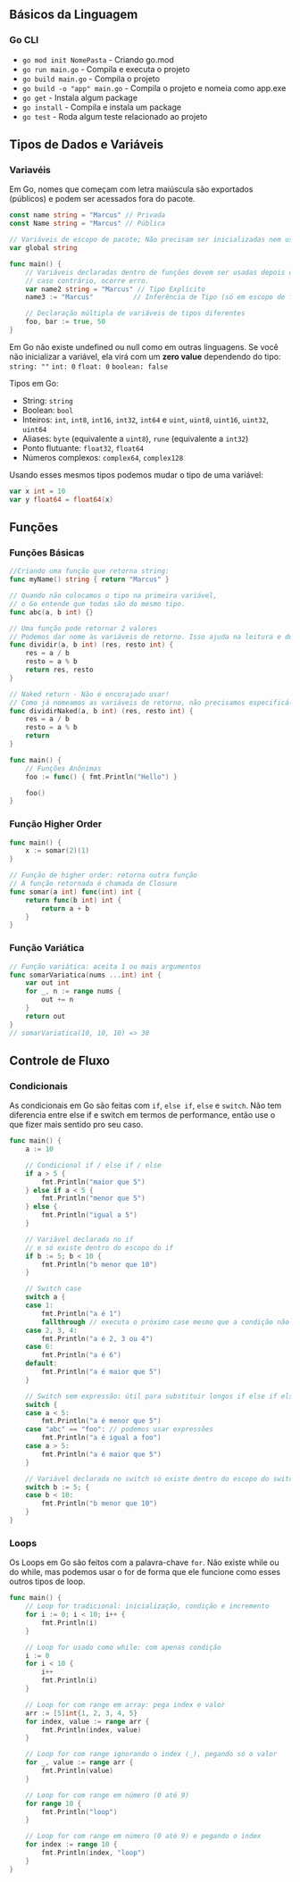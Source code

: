## Básicos da Linguagem

### Go CLI

-   `go mod init NomePasta` - Criando go.mod
-   `go run main.go` - Compila e executa o projeto
-   `go build main.go` - Compila o projeto
-   `go build -o "app" main.go` - Compila o projeto e nomeia como app.exe
-   `go get` - Instala algum package
-   `go install` - Compila e instala um package
-   `go test` - Roda algum teste relacionado ao projeto

## Tipos de Dados e Variáveis

### Variavéis

Em Go, nomes que começam com letra maiúscula são exportados (públicos) e podem ser acessados fora do pacote.

```go
const name string = "Marcus" // Privada
const Name string = "Marcus" // Pública

// Variáveis de escopo de pacote; Não precisam ser inicializadas nem usadas imediatamente
var global string

func main() {
    // Variáveis declaradas dentro de funções devem ser usadas depois de inicializadas;
	// caso contrário, ocorre erro.
    var name2 string = "Marcus" // Tipo Explícito
    name3 := "Marcus"          // Inferência de Tipo (só em escopo de função)

    // Declaração múltipla de variáveis de tipos diferentes
    foo, bar := true, 50
}
```

Em Go não existe undefined ou null como em outras linguagens. Se você não inicializar a variável, ela virá com um **zero value** dependendo do tipo: `string: ""` `int: 0` `float: 0` `boolean: false`

Tipos em Go:

-   String: `string`
-   Boolean: `bool`
-   Inteiros: `int`, `int8`, `int16`, `int32`, `int64` e `uint`, `uint8`, `uint16`, `uint32`, `uint64`
-   Aliases: `byte` (equivalente a `uint8`), `rune` (equivalente a `int32`)
-   Ponto flutuante: `float32`, `float64`
-   Números complexos: `complex64`, `complex128`

Usando esses mesmos tipos podemos mudar o tipo de uma variável:

```go
var x int = 10
var y float64 = float64(x)
```

## Funções

### Funções Básicas

```go
//Criando uma função que retorna string:
func myName() string { return "Marcus" }

// Quando não colocamos o tipo na primeira variável,
// o Go entende que todas são do mesmo tipo.
func abc(a, b int) {}

// Uma função pode retornar 2 valores
// Podemos dar nome às variáveis de retorno. Isso ajuda na leitura e documentação.
func dividir(a, b int) (res, resto int) {
	res = a / b
	resto = a % b
	return res, resto
}

// Naked return - Não é encorajado usar!
// Como já nomeamos as variáveis de retorno, não precisamos especificá-las no return.
func dividirNaked(a, b int) (res, resto int) {
	res = a / b
	resto = a % b
	return
}

func main() {
	// Funções Anônimas
	foo := func() { fmt.Println("Hello") }

	foo()
}
```

### Função Higher Order

```go
func main() {
	x := somar(2)(1)
}

// Função de higher order: retorna outra função
// A função retornada é chamada de Closure
func somar(a int) func(int) int {
	return func(b int) int {
		return a + b
	}
}
```

### Função Variática

```go
// Função variática: aceita 1 ou mais argumentos
func somarVariatica(nums ...int) int {
	var out int
	for _, n := range nums {
		out += n
	}
	return out
}
// somarVariatica(10, 10, 10) => 30
```


## Controle de Fluxo

### Condicionais

As condicionais em Go são feitas com `if`, `else if`, `else` e `switch`.
Não tem diferencia entre else if e switch em termos de performance, então use o que fizer mais sentido pro seu caso.

```go
func main() {
	a := 10

	// Condicional if / else if / else
	if a > 5 {
		fmt.Println("maior que 5")
	} else if a < 5 {
		fmt.Println("menor que 5")
	} else {
		fmt.Println("igual a 5")
	}

	// Variável declarada no if
	// e só existe dentro do escopo do if
	if b := 5; b < 10 {
		fmt.Println("b menor que 10")
	}

	// Switch case
	switch a {
	case 1:
		fmt.Println("a é 1")
		fallthrough // executa o próximo case mesmo que a condição não seja verdadeira
	case 2, 3, 4:
		fmt.Println("a é 2, 3 ou 4")
	case 6:
		fmt.Println("a é 6")
	default:
		fmt.Println("a é maior que 5")
	}

	// Switch sem expressão: útil para substituir longos if else if else
	switch {
	case a < 5:
		fmt.Println("a é menor que 5")
	case "abc" == "foo": // podemos usar expressões
		fmt.Println("a é igual a foo")
	case a > 5:
		fmt.Println("a é maior que 5")
	}

	// Variável declarada no switch só existe dentro do escopo do switch
	switch b := 5; {
	case b < 10:
		fmt.Println("b menor que 10")
	}
}

```

### Loops

Os Loops em Go são feitos com a palavra-chave `for`. Não existe while ou do while, mas podemos usar o for de forma que ele funcione como esses outros tipos de loop.

```go
func main() {
    // Loop for tradicional: inicialização, condição e incremento
	for i := 0; i < 10; i++ {
		fmt.Println(i)
	}

    // Loop for usado como while: com apenas condição
	i := 0
	for i < 10 {
		i++
		fmt.Println(i)
	}

    // Loop for com range em array: pega index e valor
	arr := [5]int{1, 2, 3, 4, 5}
	for index, value := range arr {
		fmt.Println(index, value)
	}

    // Loop for com range ignorando o index (_), pegando só o valor
	for _, value := range arr {
		fmt.Println(value)
	}

    // Loop for com range em número (0 até 9)
	for range 10 {
		fmt.Println("loop")
	}

    // Loop for com range em número (0 até 9) e pegando o index
	for index := range 10 {
		fmt.Println(index, "loop")
	}
}
```
